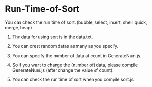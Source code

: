 # Run-Time-of-Sort
You can check the run time of sort. (bubble, select, insert, shell, quick, merge, heap)

1. The data for using sort is in the data.txt.

2. You can creat random datas as many as you specify.

3. You can specify the number of data at count in GenerateNum.js.

4. So if you want to change the (number of) data, please compile GenerateNum.js (after change the value of count).

5. You can check the run time of sort when you compile sort.js.
